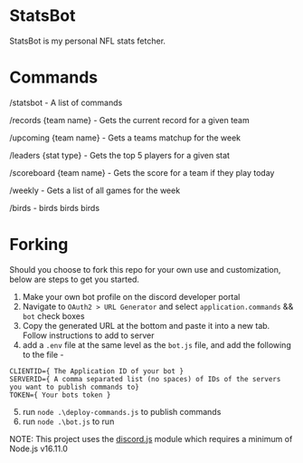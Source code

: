 # StatsBot

StatsBot is my personal NFL stats fetcher.

# Commands
/statsbot - A list of commands

/records {team name} - Gets the current record for a given team

/upcoming {team name} - Gets a teams matchup for the week

/leaders {stat type} - Gets the top 5 players for a given stat

/scoreboard {team name} - Gets the score for a team if they play today

/weekly - Gets a list of all games for the week

/birds - birds birds birds


# Forking
Should you choose to fork this repo for your own use and customization, below are steps to get you started.

1. Make your own bot profile on the discord developer portal
2. Navigate to `OAuth2 > URL Generator` and select `application.commands` && `bot` check boxes
3. Copy the generated URL at the bottom and paste it into a new tab. Follow instructions to add to server
4. add a `.env` file at the same level as the `bot.js` file, and add the following to the file -
```
CLIENTID={ The Application ID of your bot }
SERVERID={ A comma separated list (no spaces) of IDs of the servers you want to publish commands to}
TOKEN={ Your bots token }
```
5. run `node .\deploy-commands.js` to publish commands
6. run `node .\bot.js` to run

NOTE: This project uses the [discord.js](https://discord.js.org/) module which requires a minimum of Node.js v16.11.0
